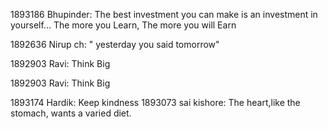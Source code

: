 1893186 Bhupinder: The best investment you can make is an investment in yourself... The more you Learn, The more you will Earn


1892636 Nirup ch: " yesterday you said  tomorrow"


1892903 Ravi: Think Big


1892903 Ravi: Think Big

1893174 Hardik: Keep kindness
1893073 sai kishore: The heart,like the stomach, wants a varied diet.

